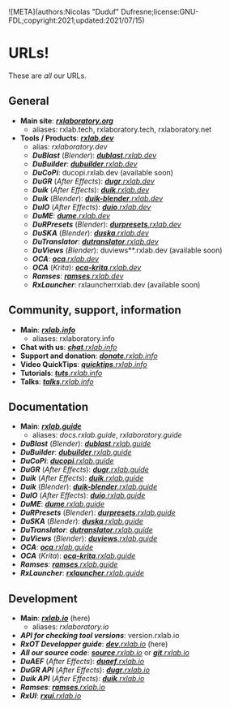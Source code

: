 ![META](authors:Nicolas "Duduf" Dufresne;license:GNU-FDL;copyright:2021;updated:2021/07/15)

# URLs!

These are *all* our URLs.

## General

- **Main site**: [***rxlaboratory.org***](http://rxlaboratory.org)
    - aliases: rxlab.tech, rxlaboratory.tech, rxlaboratory.net
- **Tools / Products**: [***rxlab.dev***](http://rxlab.dev)
    - alias: *rxlaboratory.dev*
    - ***DuBlast*** (*Blender*): [_**dublast**.rxlab.dev_](http://dublast.rxlab.dev/)  
    - ***DuBuilder***: [_**dubuilder**.rxlab.dev_](http://dubuilder.rxlab.dev/)  
    - ***DuCoPi***: ducopi.rxlab.dev (available soon)
    - ***DuGR*** (*After Effects*): [_**dugr**.rxlab.dev_](http://dugr.rxlab.dev)  
    - ***Duik*** (*After Effects*): [_**duik**.rxlab.dev_](http://duik.rxlab.dev)  
    - ***Duik*** (*Blender*): [_**duik-blender**.rxlab.dev_](http://duik-blender.rxlab.dev)  
    - ***DuIO*** (*After Effects*): [_**duio**.rxlab.dev_](http://duio.rxlab.dev)  
    - ***DuME***: [_**dume**.rxlab.dev_](http://dume.rxlab.dev)  
    - ***DuRPresets*** (*Blender*): [_**durpresets**.rxlab.dev_](http://durpresets.rxlab.dev)  
    - ***DuSKA*** (*Blender*): [_**duska**.rxlab.dev_](http://duska.rxlab.dev)  
    - ***DuTranslator***: [_**dutranslator**.rxlab.dev_](http://dutranslator.rxlab.dev)  
    - ***DuViews*** (*Blender*): duviews**.rxlab.dev (available soon)
    - ***OCA***: [_**oca**.rxlab.dev_](http://oca.rxlab.dev/)  
    - ***OCA*** (*Krita*): [_**oca-krita**.rxlab.dev_](http://oca-krita.rxlab.dev/)  
    - ***Ramses***: [_**ramses**.rxlab.dev_](http://ramses.rxlab.dev)  
    - ***RxLauncher***: rxlauncherrxlab.dev (available soon)

## Community, support, information

- **Main**: [***rxlab.info***](http://rxlab.info)
    - aliases: rxlaboratory.info
- **Chat with us**: [*__chat__.rxlab.info*](http://chat.rxlab.info)
- **Support and donation**: [*__donate__.rxlab.info*](http://donate.rxlab.info)
- **Video QuickTips**: [*__quicktips__.rxlab.info*](http://quicktips.rxlab.info)
- **Tutorials**: [*__tuts__.rxlab.info*](http://tuts.rxlab.info)
- **Talks**: [*__talks__.rxlab.info*](http://talks.rxlab.info)

## Documentation

- **Main**: [***rxlab.guide***](http://rxlab.guide)
    - aliases: *docs.rxlab.guide*, *rxlaboratory.guide*
- ***DuBlast*** (*Blender*): [_**dublast**.rxlab.guide_](http://dublast.rxlab.guide/)  
- ***DuBuilder***: [_**dubuilder**.rxlab.guide_](http://dubuilder.rxlab.guide/)  
- ***DuCoPi***: [_**ducopi**.rxlab.guide_](http://ducopi.rxlab.guide/)  
- ***DuGR*** (*After Effects*): [_**dugr**.rxlab.guide_](http://dugr.rxlab.guide)  
- ***Duik*** (*After Effects*): [_**duik**.rxlab.guide_](http://duik.rxlab.guide)  
- ***Duik*** (*Blender*): [_**duik-blender**.rxlab.guide_](http://duik-blender.rxlab.guide)  
- ***DuIO*** (*After Effects*): [_**duio**.rxlab.guide_](http://duio.rxlab.guide)  
- ***DuME***: [_**dume**.rxlab.guide_](http://dume.rxlab.guide)  
- ***DuRPresets*** (*Blender*): [_**durpresets**.rxlab.guide_](http://durpresets.rxlab.guide)  
- ***DuSKA*** (*Blender*): [_**duska**.rxlab.guide_](http://duska.rxlab.guide)  
- ***DuTranslator***: [_**dutranslator**.rxlab.guide_](http://dutranslator.rxlab.guide)  
- ***DuViews*** (*Blender*): [_**duviews**.rxlab.guide_](http://duviews.rxlab.guide)  
- ***OCA***: [_**oca**.rxlab.guide_](http://oca.rxlab.guide/)  
- ***OCA*** (*Krita*): [_**oca-krita**.rxlab.guide_](http://oca-krita.rxlab.guide/)  
- ***Ramses***: [_**ramses**.rxlab.guide_](http://ramses.rxlab.guide)  
- ***RxLauncher***: [_**rxlauncher**.rxlab.guide_](http://rxlauncher.rxlab.guide/)  

## Development

- **Main**: [***rxlab.io***](http://rxlab.io) (here)
    - aliases: *rxlaboratory.io*
- ***API for checking tool versions***: version.rxlab.io
- ***RxOT Developper guide***: [_**dev**.rxlab.io_](http://dev.rxlab.io) (here)  
- ***All our source code***: [_**source**.rxlab.io_](http://source.rxlab.io) or [_**git**.rxlab.io_](http://git.rxlab.io)  
- ***DuAEF*** (*After Effects*): [_**duaef**.rxlab.io_](http://duaef.rxlab.io)  
- ***DuGR API*** (*After Effects*): [_**dugr**.rxlab.io_](http://dugr.rxlab.io)  
- ***Duik API*** (*After Effects*): [_**duik**.rxlab.io_](http://duik.rxlab.io)  
- ***Ramses***: [_**ramses**.rxlab.io_](http://ramses.rxlab.io)  
- ***RxUI***: [_**rxui**.rxlab.io_](http://rxui.rxlab.io)  

